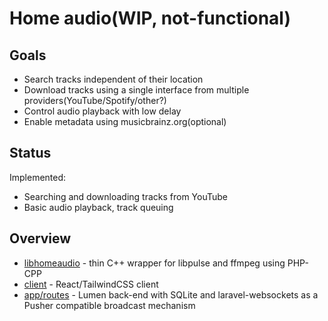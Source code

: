 # Home audio(WIP, not-functional)

## Goals

-   Search tracks independent of their location
-   Download tracks using a single interface from multiple providers(YouTube/Spotify/other?)
-   Control audio playback with low delay
-   Enable metadata using musicbrainz.org(optional)

## Status

Implemented:

-   Searching and downloading tracks from YouTube
-   Basic audio playback, track queuing

## Overview

-   [libhomeaudio](libhomeaudio/) - thin C++ wrapper for libpulse and ffmpeg using PHP-CPP
-   [client](client/) - React/TailwindCSS client
-   [app/routes](app/) - Lumen back-end with SQLite and laravel-websockets as a Pusher compatible broadcast mechanism
